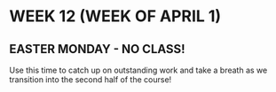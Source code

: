 # WEEK 12 (WEEK OF APRIL 1)
## EASTER MONDAY - NO CLASS!

Use this time to catch up on outstanding work and take a breath as we transition into the second half of the course!

